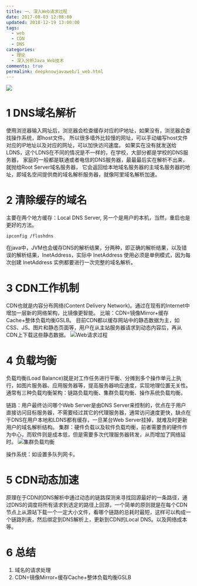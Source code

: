 ```yaml
---
title: 一、深入Web请求过程
date: 2017-08-03 12:08:00
updated: 2018-12-19 13:00:00
tags:
  - web
  - CDN
  - DNS
categories: 
  - 理论
  - 深入分析Java_Web技术
comments: true
permalink: deepknowjavaweb/1_web.html  
---
```


![][0]

<!-- more -->

# 1 DNS域名解析

使用浏览器输入网址后，浏览器会检查缓存对应的IP地址，如果没有，浏览器会查找操作系统，即host文件。 所以很多墙外比较慢的网址，可以手动编写host文件对应的IP地址以及对应的网址，可以加快访问速度。 如果实在没有就发送给LDNS，这个LDNS在不同的情况是不一样的，在学校，大部分都是学校的DNS服务器， 家庭的一般都是联通或者电信的DNS服务器，最最最后实在解析不出来，就抛给Root Server域名服务器， 它会返回给本地域名服务器的主域名服务器的地址，即域名空间提供商的域名解析服务器，就像阿里域名解析加速。

# 2 清除缓存的域名
主要在两个地方缓存：Local DNS Server, 另一个是用户的本机，当然，重启也是更好的方法。

`ipconfig /flushdns`

在java中，JVM也会缓存DNS的解析结果，分两种，即正确的解析结果，以及错误的解析结果，InetAddress，实际中 InetAddress 使用必须是单例模式，因为每次创建 InetAddress 实例都要进行一次完整的域名解析。

# 3 CDN工作机制
CDN也就是内容分布网络(Content Delivery Network)。通过在现有的Internet中增加一层新的网络架构，比镜像更智能。 比喻：CDN=镜像Mirror+缓存Cache+整体负载均衡GSLB。 目前CDN都以缓存网站中的静态数据为主，如CSS、JS、图片和静态页面等，用户在从主站服务器请求到动态内容后，再从CDN上下载这些静态数据。 
![Web请求过程][1]


# 4 负载均衡

负载均衡(Load Balance)就是对工作任务进行平衡、分摊到多个操作单元上执行，如图片服务器、应用服务器等，提高服务器响应速度，实现地理位置无关性。 通常有三种负载均衡架构：链路负载均衡、集群负载均衡、操作系统负载均衡。

链路：用户最终访问哪个Web Server是由DNS Server来控制的，优点在于用户直接访问目标服务器，不需要经过其它的代理服务器，通常访问速度更快，缺点在于DNS在用户本地和LDNS都有缓存，一旦某台Web Server挂掉，就难及时更新用户的域名解析结构。
集群：硬件负载以及软件负载均衡，前者需要贵的硬件作为中心，而软件则是成本低，但是需要多次代理服务器转发，从而增加了网络延时。 
![集群负载均衡][2]

操作系统：如设置多队列网卡。

# 5 CDN动态加速
原理在于CDN的DNS解析中通过动态的链路探测来寻找回源最好的一条路径，通过DNS的调度将所有请求到选定的路径上回源，一个简单的原则就是在每个CDN节点上从源站下载一个一定大小文件，看哪个链路的总耗时最短，这样可以构成一个链路列表，然后绑定到DNS解析上，更新到CDN的Local DNS。以及网络成本等。

# 6 总结

1. 域名的请求处理
2. CDN=镜像Mirror+缓存Cache+整体负载均衡GSLB

[0]: http://leran2deeplearnjavawebtech.oss-cn-beijing.aliyuncs.com/background/2018-12-16%E5%85%AC%E5%8F%B8%E7%A4%BC%E7%89%A9%E7%9B%92.jpg
[1]: http://leran2deeplearnjavawebtech.oss-cn-beijing.aliyuncs.com/learn/deeplearnjavawebtech/deeplearnjavawebtech_1_1.png
[2]: http://leran2deeplearnjavawebtech.oss-cn-beijing.aliyuncs.com/learn/deeplearnjavawebtech/deeplearnjavawebtech_1_2.png